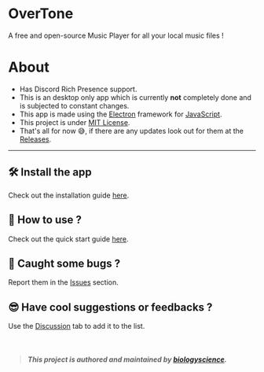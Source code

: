 # OverTone
A free and open-source Music Player for all your local music files !

# About
- Has Discord Rich Presence support.
- This is an desktop only app which is currently **not** completely done and is subjected to constant changes.
- This app is made using the [Electron](https://www.electronjs.org/) framework for [JavaScript](https://developer.mozilla.org/en-US/docs/Web/JavaScript).
- This project is under [MIT License](https://github.com/biologyscience/overtone/blob/main/LICENSE).
- That's all for now 😅, if there are any updates look out for them at the [Releases](https://github.com/biologyscience/overtone/releases).

---

## 🛠️ Install the app
Check out the installation guide [here](guides/Installation.md).

## 🧐 How to use ?
Check out the quick start guide [here](guides/Quick%20Start.md).

## 🐞 Caught some bugs ?
Report them in the [Issues](https://github.com/biologyscience/overtone/issues) section.

## 😎 Have cool suggestions or feedbacks ?
Use the [Discussion](https://github.com/biologyscience/overtone/discussions) tab to add it to the list.

<br>

> ##### This project is authored and maintained by [biologyscience](https://github.com/biologyscience).